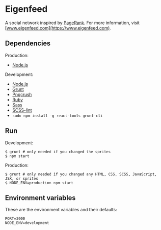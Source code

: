 Eigenfeed
=========

A social network inspired by [PageRank](http://en.wikipedia.org/wiki/PageRank). For more information, visit [www.eigenfeed.com](https://www.eigenfeed.com).

## Dependencies

Production:

- [Node.js](http://nodejs.org/)

Development:

- [Node.js](http://nodejs.org/)
- [Grunt](http://gruntjs.com/)
- [Pngcrush](http://pmt.sourceforge.net/pngcrush/)
- [Ruby](https://www.ruby-lang.org/en/)
- [Sass](http://sass-lang.com/)
- [SCSS-lint](https://github.com/causes/scss-lint)
- `sudo npm install -g react-tools grunt-cli`

## Run

Development:

    $ grunt # only needed if you changed the sprites
    $ npm start

Production:

    $ grunt # only needed if you changed any HTML, CSS, SCSS, JavaScript, JSX, or sprites
    $ NODE_ENV=production npm start

## Environment variables

These are the environment variables and their defaults:

    PORT=3000
    NODE_ENV=development
